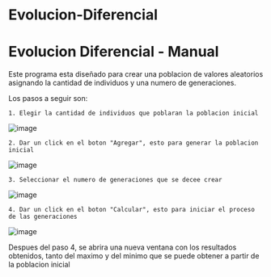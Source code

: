 # Evolucion-Diferencial

# Evolucion Diferencial - Manual

Este programa esta diseñado para crear una poblacion de valores aleatorios asignando la cantidad de individuos y una numero de generaciones.

Los pasos a seguir son:

	1. Elegir la cantidad de individuos que poblaran la poblacion inicial
 ![image](https://github.com/EliasOros/Evolucion-Diferencial/assets/111066628/e99b5fbc-45e6-493e-8ac9-d7a4c9a2d81b)

	2. Dar un click en el boton "Agregar", esto para generar la poblacion inicial
![image](https://github.com/EliasOros/Evolucion-Diferencial/assets/111066628/1877a8cd-5903-4b59-8006-fa3ff14c30a7)

	3. Seleccionar el numero de generaciones que se decee crear
![image](https://github.com/EliasOros/Evolucion-Diferencial/assets/111066628/a1131fb9-1d5d-4678-a6f7-cfb4cec83710)

	4. Dar un click en el boton "Calcular", esto para iniciar el proceso de las generaciones
 ![image](https://github.com/EliasOros/Evolucion-Diferencial/assets/111066628/7ae02881-68bf-4afc-8e1a-935eccb0d186)

Despues del paso 4, se abrira una nueva ventana con los resultados obtenidos, tanto del maximo y del minimo que se puede obtener a partir de la poblacion inicial
